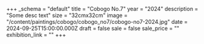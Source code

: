 +++
_schema = "default"
title = "Cobogo No.7"
year = "2024"
description = "Some desc text"
size = "32cmx32cm"
image = "/content/paintings/cobogo/cobogo_no7/cobogo-no7-2024.jpg"
date = 2024-09-25T15:00:00.000Z
draft = false
sale = false
sale_price = ""
exhibition_link = ""
+++
